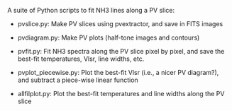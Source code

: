 
A suite of Python scripts to fit NH3 lines along a PV slice:

- pvslice.py: Make PV slices using pvextractor, and save in FITS images

- pvdiagram.py: Make PV plots (half-tone images and contours)

- pvfit.py: Fit NH3 spectra along the PV slice pixel by pixel, and save the best-fit temperatures, Vlsr, line widths, etc.

- pvplot\_piecewise.py: Plot the best-fit Vlsr (i.e., a nicer PV diagram?), and subtract a piece-wise linear function

- allfilplot.py: Plot the best-fit temperatures and line widths along the PV slice
